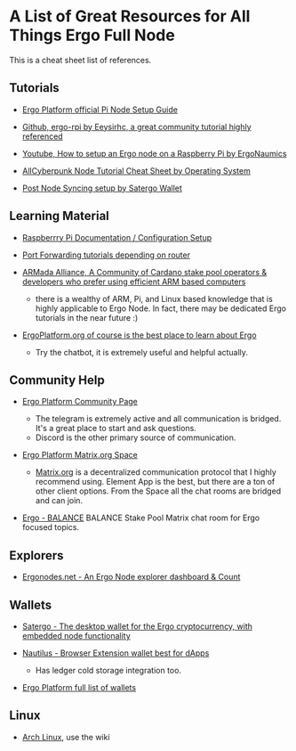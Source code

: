 # A List of Great Resources for All Things Ergo Full Node
This is a cheat sheet list of references.


## Tutorials

- [Ergo Platform official Pi Node Setup Guide](https://docs.ergoplatform.com/node/install/pi/#more-tips)

- [Github, ergo-rpi by Eeysirhc, a great community tutorial highly referenced](https://github.com/Eeysirhc/ergo-rpi#readme)

- [Youtube, How to setup an Ergo node on a Raspberry Pi by ErgoNaumics](https://youtu.be/yDqhlgz0244?si=nGRpWNEgcxJl98pD)

- [AllCyberpunk Node Tutorial Cheat Sheet by Operating System](https://x.com/AllCyberpunkCom/status/1678340252958703616?s=20)

- [Post Node Syncing setup by Satergo Wallet](https://github.com/Satergo/Satergo/wiki/Initial-node-configuration)


## Learning Material

- [Raspberrry Pi Documentation / Configuration Setup](https://www.raspberrypi.com/documentation/computers/configuration.html#raspi-config-cli)

- [Port Forwarding tutorials depending on router](https://portforward.com/)

- [ARMada Alliance, A Community of Cardano stake pool operators & developers who prefer using efficient ARM based computers](https://armada-alliance.com/docs/)
    - there is a wealthy of ARM, Pi, and Linux based knowledge that is highly applicable to Ergo Node. In fact, there may be dedicated Ergo tutorials in the near future :)

- [ErgoPlatform.org of course is the best place to learn about Ergo](https://ergoplatform.org/en/)
    - Try the chatbot, it is extremely useful and helpful actually.

## Community Help

- [Ergo Platform Community Page](https://ergoplatform.org/en/community#JoinUs)
    - The telegram is extremely active and all communication is bridged. It's a great place to start and ask questions.
    - Discord is the other primary source of communication.

- [Ergo Platform Matrix.org Space](https://matrix.to/#/#ergo-platform:matrix.org)
    - [Matrix.org](https://www.matrix.org) is a decentralized communication protocol that I highly recommend using. Element App is the best, but there are a ton of other client options. From the Space all the chat rooms are bridged and can join.

- [Ergo - BALANCE](https://matrix.to/#/#ergo:forum.balanceanalytics.io) BALANCE Stake Pool Matrix chat room for Ergo focused topics.

## Explorers

- [Ergonodes.net - An Ergo Node explorer dashboard & Count](http://ergonodes.net/)

## Wallets

- [Satergo - The desktop wallet for the Ergo cryptocurrency, with embedded node functionality](https://satergo.com/)

- [Nautilus - Browser Extension wallet best for dApps](https://github.com/nautls/nautilus-wallet)
    - Has ledger cold storage integration too.

- [Ergo Platform full list of wallets](https://ergoplatform.org/en/get-erg/#Wallets)

## Linux

- [Arch Linux](https://archlinux.org/), use the wiki